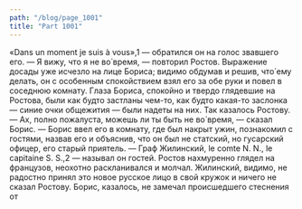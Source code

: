 ```yaml
---
path: "/blog/page_1001"
title: "Part 1001"
---
```


«Dans un moment je suis à vous»,1 — обратился он на голос звавшего его.
— Я вижу, что я не во́ время, — повторил Ростов.
Выражение досады уже исчезло на лице Бориса; видимо обдумав и решив, что́ ему делать, он с особенным спокойствием взял его за обе руки и повел в соседнюю комнату. Глаза Бориса, спокойно и твердо глядевшие на Ростова, были как будто застланы чем-то, как будто какая-то заслонка — синие очки общежития — были надеты на них. Так казалось Ростову.
— Ах, полно пожалуста, можешь ли ты быть не во́ время, — сказал Борис. — Борис ввел его в комнату, где был накрыт ужин, познакомил с гостями, назвав его и объяснив, что он был не статский, но гусарский офицер, его старый приятель. — Граф Жилинский, le comte N. N., le capitaine S. S.,2 — называл он гостей. Ростов нахмуренно глядел на французов, неохотно раскланивался и молчал.
Жилинский, видимо, не радостно принял это новое русское лицо в свой кружок и ничего не сказал Ростову. Борис, казалось, не замечал происшедшего стеснения от
